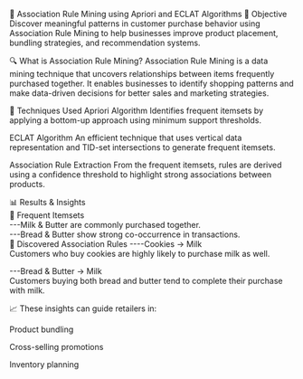 🛒 Association Rule Mining using Apriori and ECLAT Algorithms
🎯 Objective
Discover meaningful patterns in customer purchase behavior using Association Rule Mining to help businesses improve product placement, bundling strategies, and recommendation systems.

🔍 What is Association Rule Mining?
Association Rule Mining is a data mining technique that uncovers relationships between items frequently purchased together. It enables businesses to identify shopping patterns and make data-driven decisions for better sales and marketing strategies.

🚀 Techniques Used
Apriori Algorithm
Identifies frequent itemsets by applying a bottom-up approach using minimum support thresholds.

ECLAT Algorithm
An efficient technique that uses vertical data representation and TID-set intersections to generate frequent itemsets.

Association Rule Extraction
From the frequent itemsets, rules are derived using a confidence threshold to highlight strong associations between products.

📊 Results & Insights                                                                                                               
🔹 Frequent Itemsets                                                                                                                             
---Milk & Butter are commonly purchased together.                                                                                                
---Bread & Butter show strong co-occurrence in transactions.                                                                                     
🔹 Discovered Association Rules
----Cookies → Milk                                                                                                                               
   Customers who buy cookies are highly likely to purchase milk as well.                                                                         

---Bread & Butter → Milk                                          
   Customers buying both bread and butter tend to complete their purchase with milk.

📈 These insights can guide retailers in:

Product bundling

Cross-selling promotions

Inventory planning

